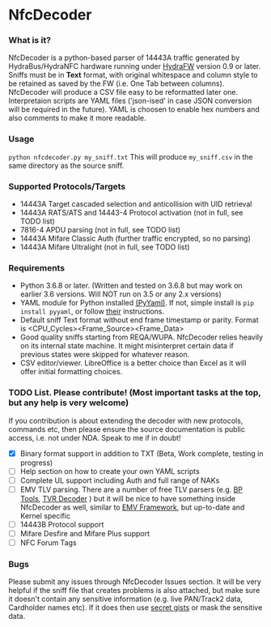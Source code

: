 # NfcDecoder

### What is it?

NfcDecoder is a python-based parser of 14443A traffic generated by HydraBus/HydraNFC hardware running under [HydraFW](https://github.com/hydrabus/hydrafw) version 0.9 or later. Sniffs must be in **Text** format, with original whitespace and column style to be retained as saved by the FW (i.e. One Tab between columns). NfcDecoder will produce a CSV file easy to be reformatted later one. Interpretaion scripts are YAML files ('json-ised' in case JSON conversion will be required in the future). YAML is choosen to enable hex numbers and also comments to make it more readable.

### Usage

`python nfcdecoder.py my_sniff.txt`
This will produce `my_sniff.csv` in the same directory as the source sniff.

### Supported Protocols/Targets

* 14443A Target cascaded selection and anticollision with UID retrieval
* 14443A RATS/ATS and 14443-4 Protocol activation (not in full, see TODO list)
* 7816-4 APDU parsing (not in full, see TODO list)
* 14443A Mifare Classic Auth (further traffic encrypted, so no parsing)
* 14443A Mifare Ultralight (not in full, see TODO list)


### Requirements

* Python 3.6.8 or later. (Written and tested on 3.6.8 but may work on earlier 3.6 versions. Will NOT run on 3.5 or any 2.x versions)
* YAML module for Python installed [(PyYaml)](https://pyyaml.org/wiki/PyYAML). If not, simple install is `pip install pyyaml`, or follow [their](https://pyyaml.org/wiki/PyYAMLDocumentation) instructions.
* Default sniff Text format without end frame timestamp or parity. Format is <CPU_Cycles><Tab><Frame_Source><Tab><Frame_Data><LF>
* Good quality sniffs starting from REQA/WUPA. NfcDecoder relies heavily on its internal state machine. It might misinterpret certain data if previous states were skipped for whatever reason.
* CSV editor/viewer. LibreOffice is a better choice than Excel as it will offer initial formatting choices.


### TODO List. Please contribute! (Most important tasks at the top, but any help is very welcome)

If you contribution is about extending the decoder with new protocols, commands etc, then please ensure the source documentation is public access, i.e. not under NDA. Speak to me if in doubt!

* [X] Binary format support in addition to TXT (Beta, Work complete, testing in progress)
* [ ] Help section on how to create your own YAML scripts
* [ ] Complete UL support including Auth and full range of NAKs
* [ ] EMV TLV parsing. There are a number of free TLV parsers (e.g. [BP Tools](https://www.eftlab.com/bp-tools/), [TVR Decoder](https://tvr-decoder.appspot.com/t/home) ) but it will be nice to have something inside NfcDecoder as well, similar to [EMV Framework](https://github.com/apuigsech/emv-framework), but up-to-date and Kernel specific
* [ ] 14443B Protocol support
* [ ] Mifare Desfire and Mifare Plus support
* [ ] NFC Forum Tags

### Bugs

Please submit any issues through NfcDecoder Issues section. It will be very helpful if the sniff file that creates problems is also attached, but make sure it doesn't contain any sensitive information (e.g. live PAN/Track2 data, Cardholder names etc). If it does then use [secret gists](https://gist.github.com/) or mask the sensitive data.
